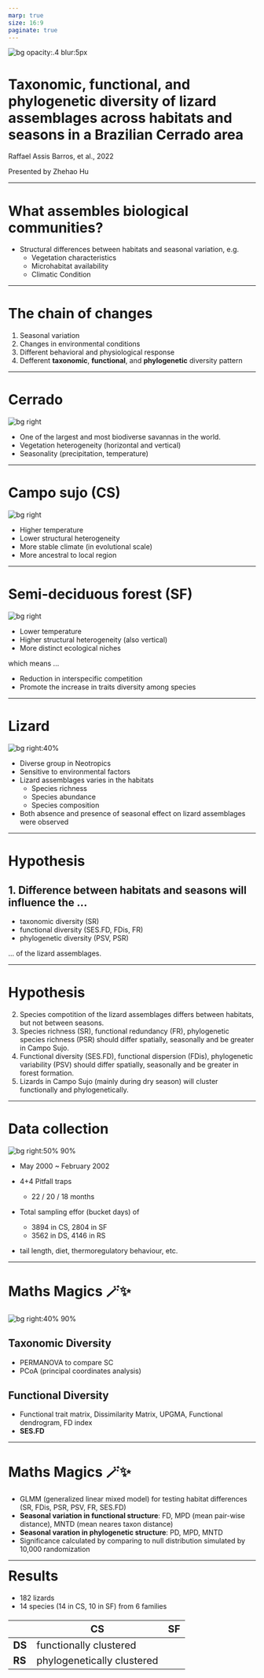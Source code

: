 ```yaml
---
marp: true
size: 16:9
paginate: true
---
```


<style scoped>
img {
  background-color: rgba(255, 255, 255, 0);
  background-blend-mode: lighten;  
  filter: brightness(100%) contrast(100%) grayscale(0%);
}
header {
  background-color: rgba(255, 255, 255, 0);
  background-blend-mode: lighten;    
  height: 150px; 
  width: 380px;
  text-align: left;
  padding:  ;
}
</style>

<!-- _paginate: "" -->
<!-- _header: ![](https://www.kus.uni-hamburg.de/5379884/up-uhh-logo-u-2010-u-png-0d7a76b6b5b43d1449e081109362649077973d9b.png) -->

![bg opacity:.4 blur:5px](https://encrypted-tbn3.gstatic.com/licensed-image?q=tbn:ANd9GcTwxOuWFtAUH2cNyhD1Uwt_i_nia90XRo19ojbGU3JA-BiI-mkFA7HGN1A5nDVp7_ueF7G0lsGTkeyljqkt-E9LwgcfIFtNrw702UBDEA)

# Taxonomic, functional, and phylogenetic diversity of lizard assemblages across habitats and seasons in a Brazilian Cerrado area

Raffael Assis Barros, et al., 2022

Presented by Zhehao Hu

---

# What assembles biological communities?
- Structural differences between habitats and seasonal variation, e.g.
    - Vegetation characteristics
    - Microhabitat availability
    - Climatic Condition

---

# The chain of changes

1. Seasonal variation
2. Changes in environmental conditions
3. Different behavioral and physiological response
4. Defferent **taxonomic**, **functional**, and **phylogenetic** diversity pattern

---

# Cerrado

![bg right](https://www.nature.org/content/dam/tnc/nature/en/graphics/general/Cerrado_Infographic_02.png)

- One of the largest and most biodiverse savannas in the world.
- Vegetation heterogeneity (horizontal and vertical)
- Seasonality (precipitation, temperature)

---

# Campo sujo (CS)
![bg right](https://www.ufrgs.br/floracampestre/wp-content/uploads/2021/02/76089755_834ae71e44_o.jpg)
- Higher temperature
- Lower structural heterogeneity
- More stable climate (in evolutional scale)
- More ancestral to local region

---

# <!--fit-->Semi-deciduous forest (SF)
![bg right](https://imgs.mongabay.com/wp-content/uploads/sites/20/2018/03/12114826/8-nat.jpg)
- Lower temperature
- Higher structural heterogeneity (also vertical)
- More distinct ecological niches

which means ...

- Reduction in interspecific competition
- Promote the increase in traits diversity among species

---

# Lizard
![bg right:40%](https://www.chameleonforums.com/attachments/7772379c-359b-4fd2-98e9-eac135c75044-jpeg.319128/)
- Diverse group in Neotropics
- Sensitive to environmental factors
- Lizard assemblages varies in the habitats
    - Species richness
    - Species abundance
    - Species composition
- Both absence and presence of seasonal effect on lizard assemblages were observed

---

# Hypothesis

## 1. Difference between habitats and seasons will influence the ...
- taxonomic diversity (SR)
- functional diversity (SES.FD, FDis, FR)
- phylogenetic diversity (PSV, PSR)

... of the lizard assemblages.

---

# Hypothesis

2. Species compotition of the lizard assemblages differs between habitats, but not between seasons.
3. Species richness (SR), functional redundancy (FR), phylogenetic species richness (PSR) should differ spatially, seasonally and be greater in Campo Sujo.
4. Functional diversity (SES.FD), functional dispersion (FDis), phylogenetic variability (PSV) should differ spatially, seasonally and be greater in forest formation.
5. Lizards in Campo Sujo (mainly during dry season) will cluster functionally and phylogenetically.

---

<style scoped>
section {
    font-size:27px;
}
</style>

# Data collection

![bg right:50% 90%](./images/pitfalls.png)

- May 2000 ~ February 2002
- 4+4 Pitfall traps
    - 22 / 20 / 18 months
- Total sampling effor (bucket days) of 

    - 3894 in CS, 2804 in SF
    - 3562 in DS, 4146 in RS
- tail length, diet, thermoregulatory behaviour, etc.

---

# Maths Magics 🪄✨
![bg right:40% 90%](./images/PCoA.png)
## Taxonomic Diversity
- PERMANOVA to compare SC
- PCoA (principal coordinates analysis)

## Functional Diversity
- Functional trait matrix, Dissimilarity Matrix, UPGMA, Functional dendrogram, FD index
- **SES.FD**

---

# Maths Magics 🪄✨

- GLMM (generalized linear mixed model) for testing habitat differences (SR, FDis, PSR, PSV, FR, SES.FD)
- **Seasonal variation in functional structure**: FD, MPD (mean pair-wise distance), MNTD (mean neares taxon distance)
- **Seasonal varation in phylogenetic structure**: PD, MPD, MNTD
- Significance calculated by comparing to null distribution simulated by 10,000 randomization

---

<style scoped>
table {
    height: 100%;
    width: 100%;
    font-size: 20px;
}
th {
}
section {
  overflow: visible;
  display: grid;
  gap: 1.5rem;
  grid-template-columns: 60% 40%;
  grid-template-rows: 10% 100%;
  grid-template-areas:
      "slideheading slideheading"
      "leftpanel    rightpanel";
}
.ldiv { 
  grid-area: leftpanel; 
  margin-top: -5%;
}
.rdiv { 
  grid-area: rightpanel; 
  margin-top: -5%;
}
</style>

<div class=ldiv>  

# Results

- 182 lizards
- 14 species (14 in CS, 10 in SF) from 6 families

|        | **CS**                         | **SF**  |
| ------ | -------------------------- | --- |
| **DS** | functionally clustered     |     |
| **RS** | phylogenetically clustered |     |

</div>
<div class=rdiv>

| Difference          | Habitat | Seasonal |
| ------------------- | ------- | -------- |
| Species richness    | NO      | NO       |
| PSR                 | NO      | NO       |
| PSV                 | NO      | NO       |
| Species composition | YES     | NO       |
| SES.FD              | YES     | NO       |
| FDis                | YES     | NO       |
| FR                  | YES     | NO       |

</div>

---

# More heterogeneous habitats harbour greater number of functionally distinct species
- greater number of ecological niches
- different ways to exploit resources
- greater diversification of species' traits
- greater functional dispersion

---

# Greater functional redundancy in Campo Sujo
- increasing temporal stability of the community
- providing protection agaisnt loss of ecosystem functions
- greater resilience against disturbances

---

# Functional clustering in Campo Sujo: dry season
- Due to greater FR
	- reduced FD commonly found in habitats under strong environmental pressure
	- common environmental filters
		- high temperatures, low humidity, scanty vegetation cover, sporadic bushfires

---

# Phylogenetic clustering in Campo Sujo: rain season
- refuted hypothesis
- ca. 75% Lacertoidea
- Seasonality influences their diet, activity, reproduction
- Due to different responses of the species to seasonality

---

<style scoped>
img {
  background-color: rgba(255, 255, 255, 0);
  background-blend-mode: lighten;  
  filter: brightness(100%) contrast(100%) grayscale(0%);
}
header {
  background-color: rgba(255, 255, 255, 0);
  background-blend-mode: lighten;    
  height: 150px; 
  width: 380px;
  text-align: right;
}
</style>

<!-- _paginate: "" -->
<!-- _header: ![](https://www.kus.uni-hamburg.de/5379884/up-uhh-logo-u-2010-u-png-0d7a76b6b5b43d1449e081109362649077973d9b.png) -->

![bg left:42% width:80%](https://i.chzbgr.com/full/9630264576/hDCAEF9F1/lizard-lizard-harry)

# <!--fit-->Thank you! 

hu_zhehao@hotmail.com 🐊
[github.com/zzzhehao](https://github.com/zzzhehao) 
[bio.site/zhehao.hu](https://bio.site/zhehao.hu)

<span style="font-size:1.1rem">This presentation is made with Marp: Markdown Presentation Ecosystem.</span>

---

# <span style="color:white; font-size:7rem;">Questions?</span>
<footer style="font-size:1.7rem;color:white;"><span style="font-style: italic;">Plestiodon stimpsonii</span> | Yaeshima Islands, Okinawa, Japan</footer>

![bg](./images/Plestiodon%20stimpsonii%202_2.gif)
